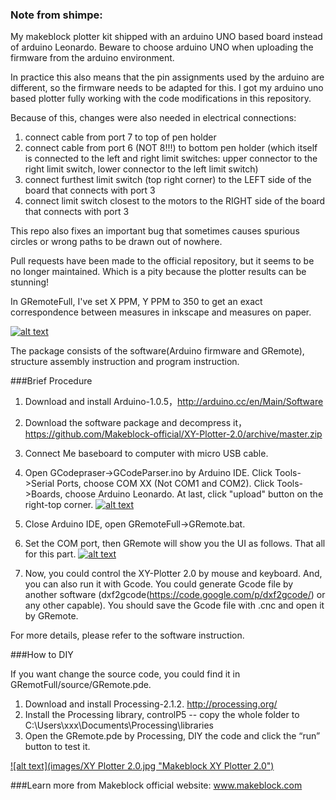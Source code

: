 ### Note from shimpe:
My makeblock plotter kit shipped with an arduino UNO based board instead of arduino Leonardo.
Beware to choose arduino UNO when uploading the firmware from the arduino environment.

In practice this also means that the pin assignments used by the arduino are different, so the firmware needs to be adapted for this. I got my arduino uno based plotter fully working with the code modifications in this repository.

Because of this, changes were also needed in electrical connections:

1. connect cable from port 7 to top of pen holder
2. connect cable from port 6 (NOT 8!!!) to bottom pen holder (which itself is connected to the left and right limit switches: upper connector to the right limit switch, lower connector to the left limit switch)
3. connect furthest limit switch (top right corner) to the LEFT side of the board that connects with port 3
4. connect limit switch closest to the motors to the RIGHT side of the board that connects with port 3

This repo also fixes an important bug that sometimes causes spurious circles or wrong paths to be drawn out of nowhere.

Pull requests have been made to the official repository, but it seems to be no longer maintained.
Which is a pity because the plotter results can be stunning!

In GRemoteFull, I've set X PPM, Y PPM to 350 to get an exact correspondence between measures in inkscape and measures on paper.

[![alt text](images/Logo.png "Makeblock Logo") ](https://www.Makeblock.cc)

The package consists of the software(Arduino firmware and GRemote), structure assembly instruction and program instruction.

###Brief Procedure

1. Download and install Arduino-1.0.5，http://arduino.cc/en/Main/Software

2. Download the software package and decompress it，https://github.com/Makeblock-official/XY-Plotter-2.0/archive/master.zip

3. Connect Me baseboard to computer with micro USB cable.

4. Open GCodepraser->GCodeParser.ino by Arduino IDE. Click Tools->Serial Ports, choose COM XX (Not COM1 and COM2). Click Tools->Boards, choose Arduino Leonardo. At last, click "upload" button on the right-top corner.
                                                                                  [![alt text](images/Upload.png "Upload program to Me Baseboard")](https://raw.githubusercontent.com/Makeblock-official/XY-Plotter-2.0/master/images/Upload.png)

5. Close Arduino IDE, open GRemoteFull->GRemote.bat. 

6. Set the COM port, then GRemote will show you the UI as follows. That all for this part.
[![alt text](images/GRemote.jpg "Set the COM port")](https://raw.githubusercontent.com/Makeblock-official/XY-Plotter-2.0/master/images/GRemote.jpg)

7. Now, you could control the XY-Plotter 2.0 by mouse and keyboard. And, you can also run it with Gcode. You could generate Gcode file by another software (dxf2gcode(https://code.google.com/p/dxf2gcode/) or any other capable). You should save the Gcode file with .cnc and open it by GRemote.

For more details, please refer to the software instruction.

###How to DIY

If you want change the source code, you could find it in GRemotFull/source/GRemote.pde.

1. Download and install Processing-2.1.2. http://processing.org/
2. Install the Processing library, controlP5 -- copy the whole folder to C:\Users\xxx\Documents\Processing\libraries
3. Open the GRemote.pde by Processing, DIY the code and click the “run” button to test it.

[![alt text](images/XY Plotter 2.0.jpg "Makeblock XY Plotter 2.0")](http://www.makeblock.cc/xy-plotter-robot-kit-2-0/)

###Learn more from Makeblock official website: www.makeblock.com
